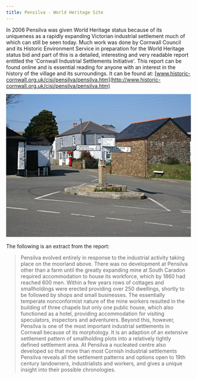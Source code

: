 ```yaml
---
title: Pensilva - World Heritage Site
---
```


In 2006 Pensilva was given World Heritage status because of its uniqueness as a rapidly expanding Victorian industrial settlement much of which can still be seen today. Much work was done by Cornwall Council and its Historic Environment Service in preparation for the World Heritage status bid and part of this is a detailed, interesting and very readable report entitled the 'Cornwall Industrial Settlements Initiative'. This report can be found online and is essential reading for anyone with an interest in the history of the village and its surroundings. It can be found at: [www.historic-cornwall.org.uk/cisi/pensilva/pensilva.htm](http://www.historic-cornwall.org.uk/cisi/pensilva/pensilva.htm)

![Pensilva crossroads](./pensilva-world-heritage-site/PensilvaCrossroadsCornwall.jpg)

The following is an extract from the report:

> <span>Pensilva evolved entirely in response to the industrial activity taking place on the moorland above. There was no development at Pensilva other than a farm until the greatly expanding mine at South Caradon required accommodation to house its workforce, which by 1860 had reached 600 men. Within a few years rows of cottages and smallholdings were erected providing over 250 dwellings, shortly to be followed by shops and small businesses. The essentially temperate nonconformist nature of the mine workers resulted in the building of three chapels but only one public house, which also functioned as a hotel, providing accommodation for visiting speculators, inspectors and adventurers. Beyond this, however, Pensilva is one of the most important industrial settlements in Cornwall because of its morphology. It is an adaption of an extensive settlement pattern of smallholding plots into a relatively tightly defined settlement area. At Pensilva a nucleated centre also developed so that more than most Cornish industrial settlements Pensilva reveals all the settlement patterns and options open to 19th century landowners, industrialists and workers, and gives a unique insight into their possible chronologies.</span>
